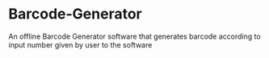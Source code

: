 # Barcode-Generator
An offline Barcode Generator software that generates barcode according to input number given by user to the software
